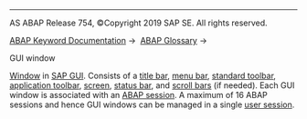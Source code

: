   

* * *

AS ABAP Release 754, ©Copyright 2019 SAP SE. All rights reserved.

[ABAP Keyword Documentation](javascript:call_link\('abenabap.htm'\)) →  [ABAP Glossary](javascript:call_link\('abenabap_glossary.htm'\)) → 

GUI window

[Window](javascript:call_link\('abenwindow_glosry.htm'\) "Glossary Entry") in [SAP GUI](javascript:call_link\('abensap_gui_glosry.htm'\) "Glossary Entry"). Consists of a [title bar](javascript:call_link\('abentitle_bar_glosry.htm'\) "Glossary Entry"), [menu bar](javascript:call_link\('abenmenu_bar_glosry.htm'\) "Glossary Entry"), [standard toolbar](javascript:call_link\('abenstandard_toolbar_glosry.htm'\) "Glossary Entry"), [application toolbar](javascript:call_link\('abenapplication_toolbar_glosry.htm'\) "Glossary Entry"), [screen](javascript:call_link\('abenscreen_glosry.htm'\) "Glossary Entry"), [status bar](javascript:call_link\('abenstatus_bar_glosry.htm'\) "Glossary Entry"), and [scroll bars](javascript:call_link\('abenscroll_bar_glosry.htm'\) "Glossary Entry") (if needed). Each GUI window is associated with an [ABAP session](javascript:call_link\('abenmain_session_glosry.htm'\) "Glossary Entry"). A maximum of 16 ABAP sessions and hence GUI windows can be managed in a single [user session](javascript:call_link\('abenuser_session_glosry.htm'\) "Glossary Entry").